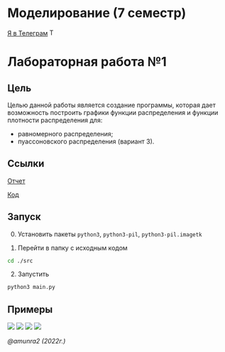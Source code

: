# Моделирование (7 семестр)

 [Я в Телеграм](https://t.me/amunra2) <img src="https://img.icons8.com/external-tal-revivo-shadow-tal-revivo/344/external-telegram-is-a-cloud-based-instant-messaging-and-voice-over-ip-service-logo-shadow-tal-revivo.png" alt="Telegram" width=15>

# Лабораторная работа №1

## Цель

Целью данной работы является создание программы, которая дает возможность построить графики функции распределения и функции плотности распределения для:

* равномерного распределения;
* пуассоновского распределения (вариант 3).

## Ссылки

[Отчет](./docs/pdf/report_cvetkov.pdf)

[Код](./src)


## Запуск

0. Установить пакеты `python3`, `python3-pil`, `python3-pil.imagetk`

1. Перейти в папку с исходным кодом
   
```bash
cd ./src
```

2. Запустить
   
```bash
python3 main.py
```

## Примеры

<img src="./docs/img/uniformFunc.png"/>
<img src="./docs/img/uniformDensity.png"/>
<img src="./docs/img/puassonFunc.png"/>
<img src="./docs/img/puassonDensity.png">

_@amunra2 (2022г.)_